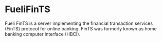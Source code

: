 # FueliFinTS
Fueli FinTS is a server implementing the financial transaction services (FinTS) protocol for online banking. FinTS was formerly known as home banking computer interface (HBCI).
